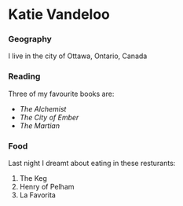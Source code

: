 # Katie Vandeloo

### Geography 

I live in the city of Ottawa, Ontario, Canada 

### Reading 

Three of my favourite books are: 

 - *The Alchemist* 
 - *The City of Ember*
 - *The Martian*

 ### Food

Last night I dreamt about eating in these resturants: 

 1. The Keg
 2. Henry of Pelham 
 3. La Favorita 


